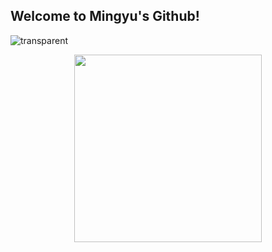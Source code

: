 ## Welcome to Mingyu's Github!
![transparent](https://capsule-render.vercel.app/api?type=transparent&fontColor=703ee5&text=Welcome%20to%20Mingyu's%20Github%20!&height=150&fontSize=40&desc=Only%20Use%20Text&descAlignY=75&descAlign=60)
  
<div align='center'>
  <img src="https://github.com/ymg5218/ymg5218/assets/87100737/7e9105d2-dd63-4056-ad57-bd0302bac2c5" width = 300 height = 300>
</div>

<!--
**ymg5218/ymg5218** is a ✨ _special_ ✨ repository because its `README.md` (this file) appears on your GitHub profile.

Here are some ideas to get you started:

- 🔭 I’m currently working on ...
- 🌱 I’m currently learning ...
- 👯 I’m looking to collaborate on ...
- 🤔 I’m looking for help with ...
- 💬 Ask me about ...
- 📫 How to reach me: ...
- 😄 Pronouns: ...
- ⚡ Fun fact: ...
-->

